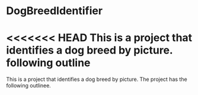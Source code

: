 # DogBreedIdentifier
<<<<<<< HEAD
This is a project that identifies a dog breed by picture. following outline
=======
This is a project that identifies a dog breed by picture.
The project has the following outlinee.
